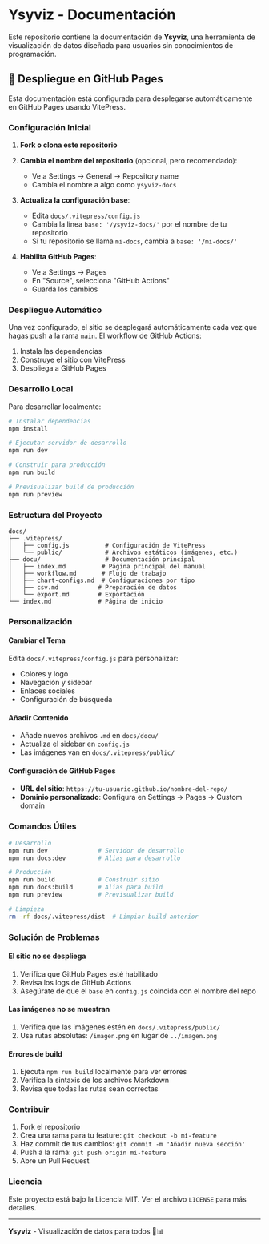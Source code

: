 # Ysyviz - Documentación

Este repositorio contiene la documentación de **Ysyviz**, una herramienta de visualización de datos diseñada para usuarios sin conocimientos de programación.

## 🚀 Despliegue en GitHub Pages

Esta documentación está configurada para desplegarse automáticamente en GitHub Pages usando VitePress.

### Configuración Inicial

1. **Fork o clona este repositorio**
2. **Cambia el nombre del repositorio** (opcional, pero recomendado):
   - Ve a Settings → General → Repository name
   - Cambia el nombre a algo como `ysyviz-docs`

3. **Actualiza la configuración base**:
   - Edita `docs/.vitepress/config.js`
   - Cambia la línea `base: '/ysyviz-docs/'` por el nombre de tu repositorio
   - Si tu repositorio se llama `mi-docs`, cambia a `base: '/mi-docs/'`

4. **Habilita GitHub Pages**:
   - Ve a Settings → Pages
   - En "Source", selecciona "GitHub Actions"
   - Guarda los cambios

### Despliegue Automático

Una vez configurado, el sitio se desplegará automáticamente cada vez que hagas push a la rama `main`. El workflow de GitHub Actions:

1. Instala las dependencias
2. Construye el sitio con VitePress
3. Despliega a GitHub Pages

### Desarrollo Local

Para desarrollar localmente:

```bash
# Instalar dependencias
npm install

# Ejecutar servidor de desarrollo
npm run dev

# Construir para producción
npm run build

# Previsualizar build de producción
npm run preview
```

### Estructura del Proyecto

```
docs/
├── .vitepress/
│   ├── config.js          # Configuración de VitePress
│   └── public/            # Archivos estáticos (imágenes, etc.)
├── docu/                  # Documentación principal
│   ├── index.md          # Página principal del manual
│   ├── workflow.md       # Flujo de trabajo
│   ├── chart-configs.md  # Configuraciones por tipo
│   ├── csv.md           # Preparación de datos
│   └── export.md        # Exportación
└── index.md             # Página de inicio
```

### Personalización

#### Cambiar el Tema
Edita `docs/.vitepress/config.js` para personalizar:
- Colores y logo
- Navegación y sidebar
- Enlaces sociales
- Configuración de búsqueda

#### Añadir Contenido
- Añade nuevos archivos `.md` en `docs/docu/`
- Actualiza el sidebar en `config.js`
- Las imágenes van en `docs/.vitepress/public/`

#### Configuración de GitHub Pages
- **URL del sitio**: `https://tu-usuario.github.io/nombre-del-repo/`
- **Dominio personalizado**: Configura en Settings → Pages → Custom domain

### Comandos Útiles

```bash
# Desarrollo
npm run dev              # Servidor de desarrollo
npm run docs:dev         # Alias para desarrollo

# Producción
npm run build            # Construir sitio
npm run docs:build       # Alias para build
npm run preview          # Previsualizar build

# Limpieza
rm -rf docs/.vitepress/dist  # Limpiar build anterior
```

### Solución de Problemas

#### El sitio no se despliega
1. Verifica que GitHub Pages esté habilitado
2. Revisa los logs de GitHub Actions
3. Asegúrate de que el `base` en `config.js` coincida con el nombre del repo

#### Las imágenes no se muestran
1. Verifica que las imágenes estén en `docs/.vitepress/public/`
2. Usa rutas absolutas: `/imagen.png` en lugar de `../imagen.png`

#### Errores de build
1. Ejecuta `npm run build` localmente para ver errores
2. Verifica la sintaxis de los archivos Markdown
3. Revisa que todas las rutas sean correctas

### Contribuir

1. Fork el repositorio
2. Crea una rama para tu feature: `git checkout -b mi-feature`
3. Haz commit de tus cambios: `git commit -m 'Añadir nueva sección'`
4. Push a la rama: `git push origin mi-feature`
5. Abre un Pull Request

### Licencia

Este proyecto está bajo la Licencia MIT. Ver el archivo `LICENSE` para más detalles.

---

**Ysyviz** - Visualización de datos para todos 🎯📊
